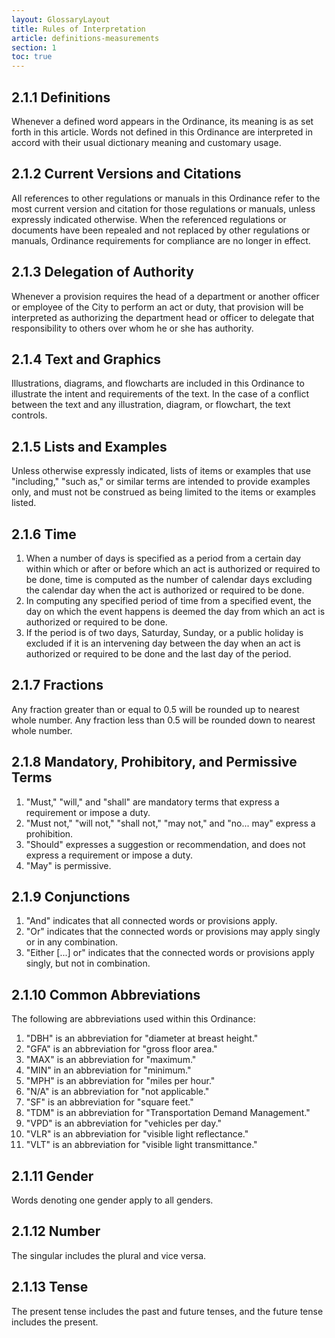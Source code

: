 ```yaml
---
layout: GlossaryLayout
title: Rules of Interpretation
article: definitions-measurements
section: 1
toc: true
---
```


## 2.1.1 Definitions

Whenever a defined word appears in the Ordinance, its meaning is as set forth in this article. Words not defined in this Ordinance are interpreted in accord with their usual dictionary meaning and customary usage.

## 2.1.2 Current Versions and Citations

All references to other regulations or manuals in this Ordinance refer to the most current version and citation for those regulations or manuals, unless expressly indicated otherwise. When the referenced regulations or documents have been repealed and not replaced by other regulations or manuals, Ordinance requirements for compliance are no longer in effect.

## 2.1.3 Delegation of Authority

Whenever a provision requires the head of a department or another officer or employee of the City to perform an act or duty, that provision will be interpreted as authorizing the department head or officer to delegate that responsibility to others over whom he or she has authority.

## 2.1.4 Text and Graphics

Illustrations, diagrams, and flowcharts are included in this Ordinance to illustrate the intent and requirements of the text. In the case of a conflict between the text and any illustration, diagram, or flowchart, the text controls.

## 2.1.5 Lists and Examples

Unless otherwise expressly indicated, lists of items or examples that use "including," "such as," or similar terms are intended to provide examples only, and must not be construed as being limited to the items or examples listed.

## 2.1.6 Time

1. When a number of days is specified as a period from a certain day within which or after or before which an act is authorized or required to be done, time is computed as the number of calendar days excluding the calendar day when the act is authorized or required to be done.
2. In computing any specified period of time from a specified event, the day on which the event happens is deemed the day from which an act is authorized or required to be done.
3. If the period is of two days, Saturday, Sunday, or a public holiday is excluded if it is an intervening day between the day when an act is authorized or required to be done and the last day of the period.

## 2.1.7 Fractions

Any fraction greater than or equal to 0.5 will be
rounded up to nearest whole number. Any fraction
less than 0.5 will be rounded down to nearest
whole number.

## 2.1.8 Mandatory, Prohibitory, and Permissive Terms

1. "Must," "will," and "shall" are mandatory terms that express a requirement or impose a duty.
2. "Must not," "will not," "shall not," "may not," and "no... may" express a prohibition.
3. "Should" expresses a suggestion or recommendation, and does not express a requirement or impose a duty.
4. "May" is permissive.

## 2.1.9 Conjunctions

1. "And" indicates that all connected words or provisions apply.
2. "Or" indicates that the connected words or provisions may apply singly or in any combination.
3. "Either [...] or" indicates that the connected words or provisions apply singly, but not in combination.

## 2.1.10 Common Abbreviations

The following are abbreviations used within this Ordinance:

1. "DBH" is an abbreviation for "diameter at breast height."
2. "GFA" is an abbreviation for "gross floor area."
3. "MAX" is an abbreviation for "maximum."
4. "MIN" in an abbreviation for "minimum."
5. "MPH" is an abbreviation for "miles per hour."
6. "N/A" is an abbreviation for "not applicable."
7. "SF" is an abbreviation for "square feet."
8. "TDM" is an abbreviation for "Transportation Demand Management."
9. "VPD" is an abbreviation for "vehicles per day."
10. "VLR" is an abbreviation for "visible light reflectance."
11. "VLT" is an abbreviation for "visible light transmittance."

## 2.1.11 Gender

Words denoting one gender apply to all genders.

## 2.1.12 Number

The singular includes the plural and vice versa.

## 2.1.13 Tense

The present tense includes the past and future tenses, and the future tense includes the present.
